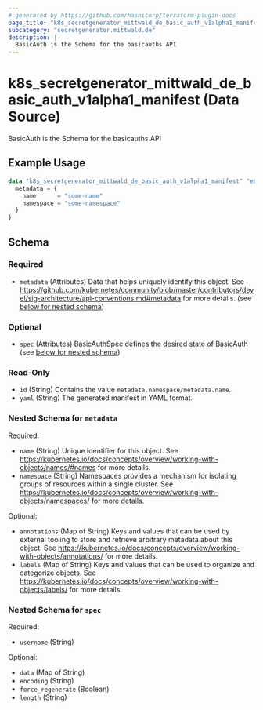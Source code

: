 ```yaml
---
# generated by https://github.com/hashicorp/terraform-plugin-docs
page_title: "k8s_secretgenerator_mittwald_de_basic_auth_v1alpha1_manifest Data Source - terraform-provider-k8s"
subcategory: "secretgenerator.mittwald.de"
description: |-
  BasicAuth is the Schema for the basicauths API
---
```


# k8s_secretgenerator_mittwald_de_basic_auth_v1alpha1_manifest (Data Source)

BasicAuth is the Schema for the basicauths API

## Example Usage

```terraform
data "k8s_secretgenerator_mittwald_de_basic_auth_v1alpha1_manifest" "example" {
  metadata = {
    name      = "some-name"
    namespace = "some-namespace"
  }
}
```

<!-- schema generated by tfplugindocs -->
## Schema

### Required

- `metadata` (Attributes) Data that helps uniquely identify this object. See https://github.com/kubernetes/community/blob/master/contributors/devel/sig-architecture/api-conventions.md#metadata for more details. (see [below for nested schema](#nestedatt--metadata))

### Optional

- `spec` (Attributes) BasicAuthSpec defines the desired state of BasicAuth (see [below for nested schema](#nestedatt--spec))

### Read-Only

- `id` (String) Contains the value `metadata.namespace/metadata.name`.
- `yaml` (String) The generated manifest in YAML format.

<a id="nestedatt--metadata"></a>
### Nested Schema for `metadata`

Required:

- `name` (String) Unique identifier for this object. See https://kubernetes.io/docs/concepts/overview/working-with-objects/names/#names for more details.
- `namespace` (String) Namespaces provides a mechanism for isolating groups of resources within a single cluster. See https://kubernetes.io/docs/concepts/overview/working-with-objects/namespaces/ for more details.

Optional:

- `annotations` (Map of String) Keys and values that can be used by external tooling to store and retrieve arbitrary metadata about this object. See https://kubernetes.io/docs/concepts/overview/working-with-objects/annotations/ for more details.
- `labels` (Map of String) Keys and values that can be used to organize and categorize objects. See https://kubernetes.io/docs/concepts/overview/working-with-objects/labels/ for more details.


<a id="nestedatt--spec"></a>
### Nested Schema for `spec`

Required:

- `username` (String)

Optional:

- `data` (Map of String)
- `encoding` (String)
- `force_regenerate` (Boolean)
- `length` (String)
